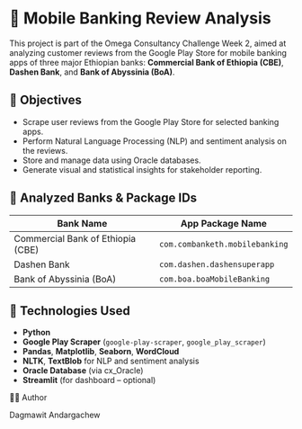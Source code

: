 # 📱 Mobile Banking Review Analysis

This project is part of the Omega Consultancy Challenge Week 2, aimed at analyzing customer reviews from the Google Play Store for mobile banking apps of three major Ethiopian banks: **Commercial Bank of Ethiopia (CBE)**, **Dashen Bank**, and **Bank of Abyssinia (BoA)**.

## 🚀 Objectives

- Scrape user reviews from the Google Play Store for selected banking apps.
- Perform Natural Language Processing (NLP) and sentiment analysis on the reviews.
- Store and manage data using Oracle databases.
- Generate visual and statistical insights for stakeholder reporting.

## 🏦 Analyzed Banks & Package IDs

| Bank Name               | App Package Name                      |
|------------------------|---------------------------------------|
| Commercial Bank of Ethiopia (CBE) | `com.combanketh.mobilebanking` |
| Dashen Bank            | `com.dashen.dashensuperapp`          |
| Bank of Abyssinia (BoA)| `com.boa.boaMobileBanking`           |

## 🧪 Technologies Used

- **Python**
- **Google Play Scraper** (`google-play-scraper`, `google_play_scraper`)
- **Pandas**, **Matplotlib**, **Seaborn**, **WordCloud**
- **NLTK**, **TextBlob** for NLP and sentiment analysis
- **Oracle Database** (via cx_Oracle)
- **Streamlit** (for dashboard – optional)

👨‍💻 Author

Dagmawit Andargachew
